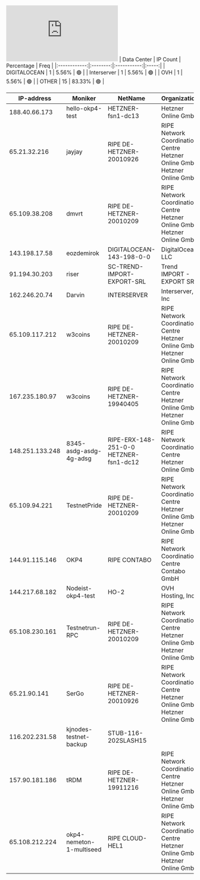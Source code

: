 ![Diagramm](https://github.com/obajay/StateSync-snapshots/blob/main/Projects/OKP4/1/README.md)
| Data Center | IP Count | Percentage | Freq |
|:------------:|:--------:|:-----------:|:-----:|
| DIGITALOCEAN | 1 | 5.56% | 🟢 |
| Interserver | 1 | 5.56% | 🟢 |
| OVH | 1 | 5.56% | 🟢 |
| OTHER | 15 | 83.33% | 🟢 |

<!-- START_TABLE -->
| IP-address | Moniker | NetName | Organization |
|-------------|-------------|-------------|-------------|
| 188.40.66.173 | hello-okp4-test | HETZNER-fsn1-dc13 | Hetzner Online GmbH |
| 65.21.32.216 | jayjay | RIPE DE-HETZNER-20010926 | RIPE Network Coordination Centre Hetzner Online GmbH Hetzner Online GmbH |
| 65.109.38.208 | dmvrt | RIPE DE-HETZNER-20010209 | RIPE Network Coordination Centre Hetzner Online GmbH Hetzner Online GmbH |
| 143.198.17.58 | eozdemirok | DIGITALOCEAN-143-198-0-0 | DigitalOcean, LLC |
| 91.194.30.203 | riser | SC-TREND-IMPORT-EXPORT-SRL | Trend IMPORT - EXPORT SRL |
| 162.246.20.74 | Darvin | INTERSERVER | Interserver, Inc |
| 65.109.117.212 | w3coins | RIPE DE-HETZNER-20010209 | RIPE Network Coordination Centre Hetzner Online GmbH Hetzner Online GmbH |
| 167.235.180.97 | w3coins | RIPE DE-HETZNER-19940405 | RIPE Network Coordination Centre Hetzner Online GmbH Hetzner Online GmbH |
| 148.251.133.248 | 8345-asdg-asdg-4g-adsg | RIPE-ERX-148-251-0-0 HETZNER-fsn1-dc12 | RIPE Network Coordination Centre Hetzner Online GmbH |
| 65.109.94.221 | TestnetPride | RIPE DE-HETZNER-20010209 | RIPE Network Coordination Centre Hetzner Online GmbH Hetzner Online GmbH |
| 144.91.115.146 | OKP4 | RIPE CONTABO | RIPE Network Coordination Centre Contabo GmbH |
| 144.217.68.182 | Nodeist-okp4-test | HO-2 | OVH Hosting, Inc. |
| 65.108.230.161 | Testnetrun-RPC | RIPE DE-HETZNER-20010209 | RIPE Network Coordination Centre Hetzner Online GmbH Hetzner Online GmbH |
| 65.21.90.141 | SerGo | RIPE DE-HETZNER-20010926 | RIPE Network Coordination Centre Hetzner Online GmbH Hetzner Online GmbH |
| 116.202.231.58 | kjnodes-testnet-backup | STUB-116-202SLASH15 |  |
| 157.90.181.186 | tRDM | RIPE DE-HETZNER-19911216 | RIPE Network Coordination Centre Hetzner Online GmbH Hetzner Online GmbH |
| 65.108.212.224 | okp4-nemeton-1-multiseed | RIPE CLOUD-HEL1 | RIPE Network Coordination Centre Hetzner Online GmbH Hetzner Online GmbH |

<!-- END_TABLE -->